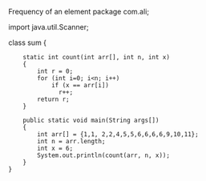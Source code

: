  Frequency of an element
package com.ali;

import java.util.Scanner;

 class sum
	{ 
	     
	    static int count(int arr[], int n, int x) 
	    { 
	        int r = 0; 
	        for (int i=0; i<n; i++) 
	            if (x == arr[i]) 
	              r++; 
	        return r; 
	    } 
	      
	    public static void main(String args[]) 
	    { 
	        int arr[] = {1,1, 2,2,4,5,5,6,6,6,6,9,10,11}; 
	        int n = arr.length; 
	        int x = 6; 
	        System.out.println(count(arr, n, x)); 
	    } 
	} 
